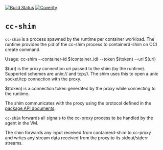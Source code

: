 [![Build Status](https://travis-ci.org/clearcontainers/shim.svg?branch=master)](https://travis-ci.org/clearcontainers/shim)
[![Coverity](https://scan.coverity.com/projects/12134/badge.svg)](https://scan.coverity.com/projects/clearcontainers-shim)

# `cc-shim`

`cc-shim` is a process spawned by the runtime per container workload. The runtime 
provides the pid of the cc-shim process to containerd-shim on OCI create command.

Usage:
   cc-shim --container-id $(container_id) --token $(token) --uri $(uri)

$(uri) is the proxy connection uri passed to the shim (by the runtime). 
Supported schemes are unix:// and tcp://. The shim uses this to open a unix 
socket/tcp connection with the proxy.
 
$(token) is a connection token generated by the proxy while connecting to the
runtime.

The shim communicates with the proxy using the protocol defined in the [package API documents]( https://godoc.org/github.com/clearcontainers/proxy/api).

`cc-shim` forwards all signals to the cc-proxy process to be handled by the agent
in the VM.

The shim forwards any input received from containerd-shim to cc-proxy and 
writes any stream data received from the proxy to its stdout/stderr streams.
